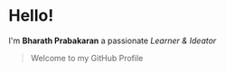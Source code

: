 # Hello!

I'm **Bharath Prabakaran** a passionate _Learner & Ideator_
>Welcome to my GitHub Profile
